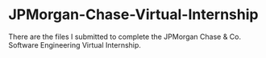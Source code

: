 # JPMorgan-Chase-Virtual-Internship
There are the files I submitted to complete the JPMorgan Chase &amp; Co. Software Engineering Virtual Internship.
